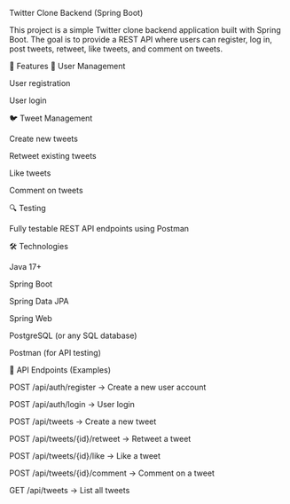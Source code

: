 Twitter Clone Backend (Spring Boot)

This project is a simple Twitter clone backend application built with Spring Boot.
The goal is to provide a REST API where users can register, log in, post tweets, retweet, like tweets, and comment on tweets.

🚀 Features
👤 User Management

User registration

User login

🐦 Tweet Management

Create new tweets

Retweet existing tweets

Like tweets

Comment on tweets

🔍 Testing

Fully testable REST API endpoints using Postman

🛠️ Technologies

Java 17+

Spring Boot

Spring Data JPA

Spring Web

PostgreSQL (or any SQL database)

Postman (for API testing)

🔑 API Endpoints (Examples)

POST /api/auth/register → Create a new user account

POST /api/auth/login → User login

POST /api/tweets → Create a new tweet

POST /api/tweets/{id}/retweet → Retweet a tweet

POST /api/tweets/{id}/like → Like a tweet

POST /api/tweets/{id}/comment → Comment on a tweet

GET /api/tweets → List all tweets
